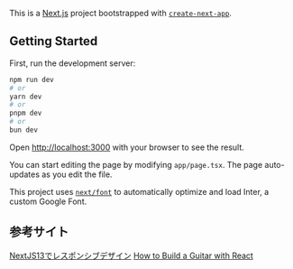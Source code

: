 This is a [Next.js](https://nextjs.org/) project bootstrapped with [`create-next-app`](https://github.com/vercel/next.js/tree/canary/packages/create-next-app).

## Getting Started

First, run the development server:

```bash
npm run dev
# or
yarn dev
# or
pnpm dev
# or
bun dev
```

Open [http://localhost:3000](http://localhost:3000) with your browser to see the result.

You can start editing the page by modifying `app/page.tsx`. The page auto-updates as you edit the file.

This project uses [`next/font`](https://nextjs.org/docs/basic-features/font-optimization) to automatically optimize and load Inter, a custom Google Font.

## 参考サイト
[NextJS13でレスポンシブデザイン](https://tomoyuki65.com/how-to-develop-responsive-design-screens-with-nextjs13/)
[How to Build a Guitar with React](https://blog.jsdisco.dev/series/how-to-build-a-guitar-with-react)